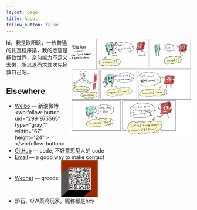 ```yaml
---
layout: page
title: About
follow_button: false
---
```


<img src="/res/gotalk-comic.png" width="66%" align="right">

hi，我是欧阳晗，一枚普通的扎瓦程序猿，我的愿望是拯救世界，奈何能力不足又太懒，所以退而求其次先拯救自己吧。


## Elsewhere

- [Weibo](http://weibo.com/ohohy) — 新浪微博 <wb:follow-button uid="2991975565" type="gray_1" width="67" height="24" ></wb:follow-button>
- [GitHub](https://github.com/HanOy) — code, 不好意思见人的 code
- <a class="link-1" href="mailto:oyh3745@gmail.com?Subject=Hi">Email</a> — a good way to make contact
- [Wechat]() — qrcode: <img src="/res/wechat.jpg" width="100" height="100" style="display:inline-block;vertical-align:middle">
- 炉石、OW菜鸡玩家，昵称都是hoy